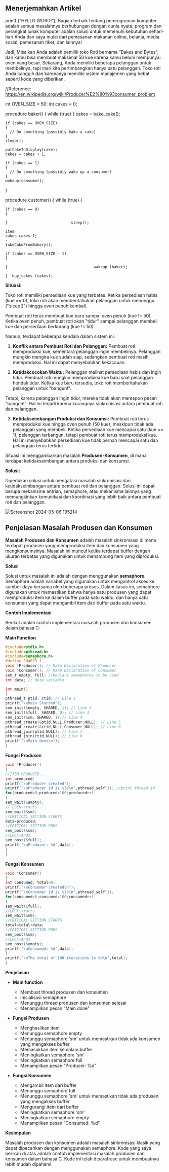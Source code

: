 ## Menerjemahkan Artikel

printf (“HELLO WORD!”); Bagian terbaik tentang pemrograman komputer adalah semua masalahnya berhubungan dengan dunia nyata; program dan perangkat lunak komputer adalah solusi untuk memenuhi kebutuhan sehari-hari Anda dan saya mulai dari pemesanan makanan online, belanja, media sosial, pemesanan tiket, dan lainnya!

Jadi, Misalkan Anda adalah pemilik toko Roti bernama “Bakes and Bytes”; dan kamu bisa membuat maksimal 50 kue karena kamu belum mempunyai oven yang besar. Sekarang, Anda memiliki beberapa pelanggan untuk membelinya, tapi mari kita pertimbangkan hanya satu pelanggan. Toko roti Anda canggih dan karenanya memiliki sistem manajemen yang hebat seperti kode yang diberikan.

//Reference: https://en.wikipedia.org/wiki/Producer%E2%80%93consumer_problem


int OVEN_SIZE = 50;
int cakes = 0;

procedure baker()
{
while (true)
{
cakes = bake_cake();


```
if (cakes == OVEN_SIZE)
{
  // Do something (possibly bake a cake)
}
sleep();

putCakeInDisplay(cake);
cakes = cakes + 1;

if (cakes == 1)
{
  // Do something (possibly wake up a consumer)
}
wakeup(consumer);
```

}

procedure customer()
{
while (true)
{


```
if (cakes == 0)
{

}                            sleep();

item
cakes cakes 1;
-
takeCakeFromBakery();

if (cakes == OVEN_SIZE - 1)
{

}                                      wakeup (baker);

}  buy_cakes (cakes);
```


**Situasi:**

Toko roti memiliki persediaan kue yang terbatas. Ketika persediaan habis (kue == 0), toko roti akan memberitahukan pelanggan untuk menunggu ("sleep()") hingga oven penuh kembali. 

Pembuat roti terus membuat kue baru sampai oven penuh (kue != 50). Ketika oven penuh, pembuat roti akan "tidur" sampai pelanggan membeli kue dan persediaan berkurang (kue != 50). 

Namun, terdapat beberapa kendala dalam sistem ini:

1. **Konflik antara Pembuat Roti dan Pelanggan:** Pembuat roti memproduksi kue, sementara pelanggan ingin membelinya. Pelanggan mungkin mengira kue sudah siap, sedangkan pembuat roti masih memproduksi. Hal ini dapat menyebabkan kekacauan.

2. **Ketidakcocokan Waktu:** Pelanggan melihat persediaan habis dan ingin tidur. Pembuat roti mungkin memproduksi kue baru saat pelanggan hendak tidur. Ketika kue baru tersedia, toko roti memberitahukan pelanggan untuk "bangun!". 

Tetapi, karena pelanggan ingin tidur, mereka tidak akan merespon pesan "bangun!". Hal ini terjadi karena kurangnya sinkronisasi antara pembuat roti dan pelanggan.

3. **Ketidakseimbangan Produksi dan Konsumsi:** Pembuat roti terus memproduksi kue hingga oven penuh (50 kue), meskipun tidak ada pelanggan yang membeli. Ketika persediaan kue mencapai satu (kue == 1), pelanggan terbangun, tetapi pembuat roti terus memproduksi kue. Hal ini menyebabkan persediaan kue tidak pernah mencapai satu dan pelanggan terus tertidur.

Situasi ini menggambarkan masalah **Produsen-Konsumen**, di mana terdapat ketidakseimbangan antara produksi dan konsumsi. 

**Solusi:**

Diperlukan solusi untuk mengatasi masalah sinkronisasi dan ketidakseimbangan antara pembuat roti dan pelanggan. Solusi ini dapat berupa mekanisme antrian, semaphore, atau mekanisme lainnya yang memungkinkan komunikasi dan koordinasi yang lebih baik antara pembuat roti dan pelanggan.

![Screenshot 2024-05-06 195214](https://github.com/rijalabbd/SysOP24-3123521019/assets/141767343/1d53de49-f566-4fd0-affc-e0a0329a1126)

## Penjelasan Masalah Produsen dan Konsumen 

**Masalah Produsen dan Konsumen** adalah masalah sinkronisasi di mana terdapat produsen yang memproduksi item dan konsumen yang mengkonsumsinya. Masalah ini muncul ketika terdapat buffer dengan ukuran terbatas yang digunakan untuk menampung item yang diproduksi.

**Solusi**

Solusi untuk masalah ini adalah dengan menggunakan **semaphore**. Semaphore adalah variabel yang digunakan untuk mengontrol akses ke sumber daya bersama oleh beberapa proses. Dalam kasus ini, semaphore digunakan untuk memastikan bahwa hanya satu produsen yang dapat memproduksi item ke dalam buffer pada satu waktu, dan hanya satu konsumen yang dapat mengambil item dari buffer pada satu waktu.

**Contoh Implementasi**

Berikut adalah contoh implementasi masalah produsen dan konsumen dalam bahasa C:

**Main Function**

```c
#include<stdio.h>
#include<pthread.h>
#include<semaphore.h>
#define SHARED 1
void *Producer(); // Make Declaration of Producer
void *Consumer(); // Make Declaration of Consumer
sem_t empty, full; //Declare semaphores to be used
int data; // data variable

int main()
{
pthread_t ptid, ctid; // Line 1
printf("\nMain Started");
sem_init(&empty, SHARED, 1); // Line 2
sem_init(&full, SHARED, 0); // Line 3
sem_init(&sm, SHARED, 1);// Line 4
pthread_create(&ptid,NULL,Producer,NULL); // Line 5
pthread_create(&ctid,NULL,Consumer,NULL); // Line 6
pthread_join(ptid,NULL); // Line 7
pthread_join(ctid,NULL); // Line 8
printf("\nMain done\n");
}
```

**Fungsi Produsen**

```c
void *Producer()
{
//ITEM PRODUCED...
int produced;
printf("\nProducer created");
printf("\nProducer id is %ld\n",pthread_self()); //print thread id
for(produced=0;produced<100;produced++)
{
sem_wait(&empty);
// LOCK-starts
sem_wait(&sm);
//CRITICAL SECTION STARTS
data=produced;
//CRITICAL SECTION ENDS
sem_post(&sm);
//LOCK-ends
sem_post(&full);
printf("\nProducer: %d",data);
}
}
```

**Fungsi Konsumen**

```c
void *Consumer()
{
int consumed, total=0;
printf("\nConsumer created\n");
printf("\nConsumer id is %ld\n",pthread_self());
for(consumed=0;consumed<100;consumed++)
{
sem_wait(&full);
//LOCK-starts
sem_wait(&sm);
//CRITICAL SECTION STARTS
total=total+data;
//CRITICAL SECTION ENDS
sem_post(&sm);
//LOCK-ends
sem_post(&empty);
printf("\nConsumed: %d",data);
}
printf("\nThe total of 100 iterations is %d\n",total);
}
```

**Penjelasan**

* **Main function**
    * Membuat thread produsen dan konsumen
    * Inisialisasi semaphore
    * Menunggu thread produsen dan konsumen selesai
    * Menampilkan pesan "Main done"

* **Fungsi Produsen**
    * Menghasilkan item
    * Menunggu semaphore empty
    * Menunggu semaphore 'sm' untuk memastikan tidak ada konsumen yang mengakses buffer
    * Memasukkan item ke dalam buffer
    * Meningkatkan semaphore 'sm'
    * Meningkatkan semaphore full
    * Menampilkan pesan "Producer: %d"

* **Fungsi Konsumen**
    * Mengambil item dari buffer
    * Menunggu semaphore full
    * Menunggu semaphore 'sm' untuk memastikan tidak ada produsen yang mengakses buffer
    * Mengurangi item dari buffer
    * Meningkatkan semaphore 'sm'
    * Meningkatkan semaphore empty
    * Menampilkan pesan "Consumed: %d"

**Kesimpulan**

Masalah produsen dan konsumen adalah masalah sinkronisasi klasik yang dapat dipecahkan dengan menggunakan semaphore. Kode yang saya berikan di atas adalah contoh implementasi masalah produsen dan konsumen dalam bahasa C. Kode ini telah diparafrase untuk membuatnya lebih mudah dipahami.
